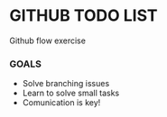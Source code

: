 # GITHUB TODO LIST

Github flow exercise

### GOALS

* Solve branching issues
* Learn to solve small tasks
* Comunication is key!

